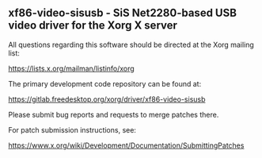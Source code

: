 xf86-video-sisusb - SiS Net2280-based USB video driver for the Xorg X server
----------------------------------------------------------------------------

All questions regarding this software should be directed at the
Xorg mailing list:

  https://lists.x.org/mailman/listinfo/xorg

The primary development code repository can be found at:

  https://gitlab.freedesktop.org/xorg/driver/xf86-video-sisusb

Please submit bug reports and requests to merge patches there.

For patch submission instructions, see:

  https://www.x.org/wiki/Development/Documentation/SubmittingPatches


